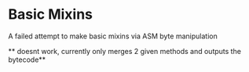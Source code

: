 # Basic Mixins
A failed attempt to make basic mixins via ASM byte manipulation

** doesnt work, currently only merges 
2 given methods and outputs the bytecode**
